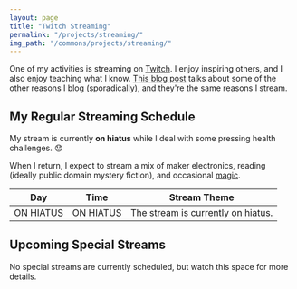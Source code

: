 ```yaml
---
layout: page
title: "Twitch Streaming"
permalink: "/projects/streaming/"
img_path: "/commons/projects/streaming/"
---
```


One of my activities is streaming on [Twitch][twitch]. I enjoy inspiring others, and I
also enjoy teaching what I know. [This blog post][blogpost] talks about some of the other
reasons I blog (sporadically), and they're the same reasons I stream.

## My Regular Streaming Schedule

My stream is currently **on hiatus** while I deal with some pressing health
challenges. :worried:

When I return, I expect to stream a mix of maker electronics, reading (ideally public
domain mystery fiction), and occasional [magic][magic].

| Day          | Time         | Stream Theme                         |
| ------------ | ------------ | ------------------------------------ |
| ON HIATUS    | ON HIATUS    | The stream is currently on hiatus.   |

## Upcoming Special Streams

No special streams are currently scheduled, but watch this space for more details.

[twitch]: <https://twitch.tv/TammyMakesThings>
[blogpost]: </musings/2021/01/06/on-new-years-and-new-beginnings/>
[magic]: <https://en.wikipedia.org/wiki/Magic_(illusion)>


